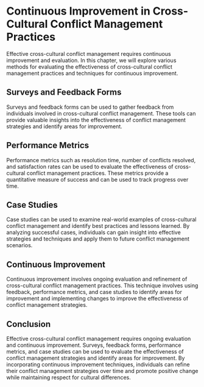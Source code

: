 Continuous Improvement in Cross-Cultural Conflict Management Practices
=====================================================================================================================================================

Effective cross-cultural conflict management requires continuous improvement and evaluation. In this chapter, we will explore various methods for evaluating the effectiveness of cross-cultural conflict management practices and techniques for continuous improvement.

Surveys and Feedback Forms
--------------------------

Surveys and feedback forms can be used to gather feedback from individuals involved in cross-cultural conflict management. These tools can provide valuable insights into the effectiveness of conflict management strategies and identify areas for improvement.

Performance Metrics
-------------------

Performance metrics such as resolution time, number of conflicts resolved, and satisfaction rates can be used to evaluate the effectiveness of cross-cultural conflict management practices. These metrics provide a quantitative measure of success and can be used to track progress over time.

Case Studies
------------

Case studies can be used to examine real-world examples of cross-cultural conflict management and identify best practices and lessons learned. By analyzing successful cases, individuals can gain insight into effective strategies and techniques and apply them to future conflict management scenarios.

Continuous Improvement
----------------------

Continuous improvement involves ongoing evaluation and refinement of cross-cultural conflict management practices. This technique involves using feedback, performance metrics, and case studies to identify areas for improvement and implementing changes to improve the effectiveness of conflict management strategies.

Conclusion
----------

Effective cross-cultural conflict management requires ongoing evaluation and continuous improvement. Surveys, feedback forms, performance metrics, and case studies can be used to evaluate the effectiveness of conflict management strategies and identify areas for improvement. By incorporating continuous improvement techniques, individuals can refine their conflict management strategies over time and promote positive change while maintaining respect for cultural differences.
